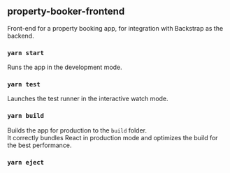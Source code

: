 ## property-booker-frontend

Front-end for a property booking app, for integration with Backstrap as the backend.

### `yarn start`

Runs the app in the development mode.<br />

### `yarn test`

Launches the test runner in the interactive watch mode.

### `yarn build`

Builds the app for production to the `build` folder.<br />
It correctly bundles React in production mode and optimizes the build for the best performance.

### `yarn eject`
